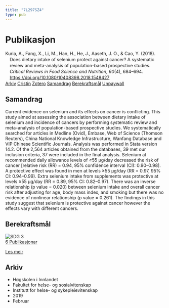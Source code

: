```yaml
---
title: "7L297SZ4"
type: pub
---
```

<h1>Publikasjon</h1>
<article id="csl-bib-container-7L297SZ4" class="csl-bib-container">
  <div class="csl-bib-body" style="line-height: 1.35; padding-left: 1em; text-indent:-1em;">
  <div class="csl-entry">Kuria, A., Fang, X., Li, M., Han, H., He, J., Aaseth, J. O., &amp; Cao, Y. (2018). Does dietary intake of selenium protect against cancer? A systematic review and meta-analysis of population-based prospective studies. <i>Critical Reviews in Food Science and Nutrition</i>, <i>60</i>(4), 684&#x2013;694. <a href="https://doi.org/10.1080/10408398.2018.1548427">https://doi.org/10.1080/10408398.2018.1548427</a></div>
</div>
  <div class="csl-bib-buttons">
    <a href="#taxonomy-article-7L297SZ4" class="csl-bib-button">Arkiv</a>
    <a href="https://app.cristin.no/results/show.jsf?id=1672015" alt="Cristin URL" class="csl-bib-button">Cristin</a>
    <a href="http://zotero.org/groups/5402882/items/7L297SZ4" alt="Zotero URL" class="csl-bib-button">Zotero</a>
    <a href="#abstract-article-7L297SZ4" class="csl-bib-button">Samandrag</a>
    <a href="#sdg-article-7L297SZ4" class="csl-bib-button">Berekraftsmål</a>
    <a href="https://doi.org/10.1080/10408398.2018.1548427" class="csl-bib-button">Unpaywall</a>
  </div>
  <div id="csl-bib-meta-container-7L297SZ4"></div>
</article>
<div id="csl-bib-meta-7L297SZ4" class="csl-bib-meta">
  <article id="abstract-article-7L297SZ4" class="abstract-article">
    <h1>Samandrag</h1>
    Current evidence on selenium and its effects on cancer is conflicting. This study aimed at assessing the association between dietary intake of selenium and incidence of cancers by performing systematic review and meta-analysis of population-based prospective studies. We systematically searched for articles in Medline (Ovid), Embase, Web of Science (Thomson Reuters), China National Knowledge Infrastructure, Wanfang Database and VIP Chinese Scientific Journals. Analysis was performed in Stata version 14.2. Of the 2,564 articles obtained from the databases, 39 met our inclusion criteria, 37 were included in the final analysis. Selenium at recommended daily allowance levels of ≥55 μg/day decreased the risk of cancer [relative risk (RR) = 0.94, 95% confidence interval (CI): 0.90–0.98]. A protective effect was found in men at levels ≥55 μg/day (RR = 0.97, 95% CI: 0.94–0.99). Extra selenium intake from supplements was protective at levels ≥55 μg/day (RR = 0.89, 95% CI: 0.82–0.97). There was an inverse relationship (p value = 0.020) between selenium intake and overall cancer risk after adjusting for age, body mass index, and smoking but there was no evidence of nonlinear relationship (p value = 0.261). The findings in this study suggest that selenium is protective against cancer however the effects vary with different cancers.
  </article>
  <article id="sdg-article-7L297SZ4" class="sdg-article">
    <h1>Berekraftsmål</h1>
    <div class="sdg-container"><div id="sdg3" class="sdg"> <img src="{{< params subfolder >}}images/sdg/sdg03_no.png" class="image" alt="SDG 3"> <div class="sdg-overlay"> <a href="{{< params subfolder >}}no/archive/?sdg=3#archive" class="sdg-publication-count"><span>6</span> Publikasjonar</a> <p><a href="NA" class="sdg-read-more">Les meir</a></p> </div> </div></div>
  </article>
  <article id="taxonomy-article-7L297SZ4" class="taxonomy-article">
    <h1>Arkiv</h1>
    <ul>
      <li>Høgskolen i Innlandet</li>
      <li>Fakultet for helse- og sosialvitenskap</li>
      <li>Institutt for helse- og sykepleievitenskap</li>
      <li>2019</li>
      <li>Februar</li>
    </ul>
  </article>
</div>
